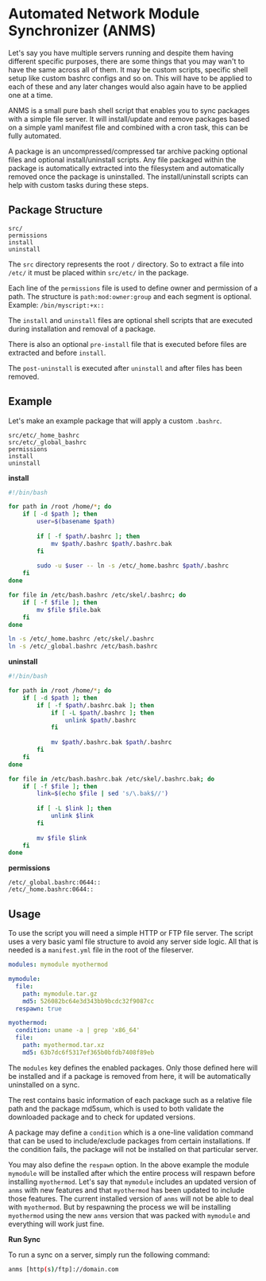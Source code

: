 # Automated Network Module Synchronizer (ANMS)

Let's say you have multiple servers running and despite them having different specific purposes, there are some things that you may wan't to have the same across all of them. It may be custom scripts, specific shell setup like custom bashrc configs and so on. This will have to be applied to each of these and any later changes would also again have to be applied one at a time. 

ANMS is a small pure bash shell script that enables you to sync packages with a simple file server. It will install/update and remove packages based on a simple yaml manifest file and combined with a cron task, this can be fully automated. 

A package is an uncompressed/compressed tar archive packing optional files and optional install/uninstall scripts. Any file packaged within the package is automatically extracted into the filesystem and automatically removed once the package is uninstalled. The install/uninstall scripts can help with custom tasks during these steps. 

## Package Structure

```
src/
permissions
install
uninstall
```

The `src` directory represents the root `/` directory. So to extract a file into `/etc/` it must be placed within `src/etc/` in the package. 

Each line of the `permissions` file is used to define owner and permission of a path. The structure is `path:mod:owner:group` and each segment is optional. Example: `/bin/myscript:+x::`

The `install` and `uninstall` files are optional shell scripts that are executed during installation and removal of a package. 

There is also an optional `pre-install` file that is executed before files are extracted and before `install`. 

The `post-uninstall` is executed after `uninstall` and after files has been removed. 

## Example

Let's make an example package that will apply a custom `.bashrc`. 

```
src/etc/_home_bashrc
src/etc/_global_bashrc
permissions
install
uninstall
```

__install__
```sh
#!/bin/bash

for path in /root /home/*; do
    if [ -d $path ]; then
        user=$(basename $path)
        
        if [ -f $path/.bashrc ]; then
            mv $path/.bashrc $path/.bashrc.bak
        fi
        
        sudo -u $user -- ln -s /etc/_home.bashrc $path/.bashrc
    fi
done

for file in /etc/bash.bashrc /etc/skel/.bashrc; do
    if [ -f $file ]; then
        mv $file $file.bak
    fi
done

ln -s /etc/_home.bashrc /etc/skel/.bashrc
ln -s /etc/_global.bashrc /etc/bash.bashrc

```

__uninstall__
```sh
#!/bin/bash

for path in /root /home/*; do
    if [ -d $path ]; then
        if [ -f $path/.bashrc.bak ]; then
            if [ -L $path/.bashrc ]; then
                unlink $path/.bashrc
            fi
            
            mv $path/.bashrc.bak $path/.bashrc
        fi
    fi
done

for file in /etc/bash.bashrc.bak /etc/skel/.bashrc.bak; do
    if [ -f $file ]; then
        link=$(echo $file | sed 's/\.bak$//')
        
        if [ -L $link ]; then
            unlink $link
        fi
    
        mv $file $link
    fi
done

```

__permissions__
```
/etc/_global.bashrc:0644::
/etc/_home.bashrc:0644::
```

## Usage

To use the script you will need a simple HTTP or FTP file server. The script uses a very basic yaml file structure to avoid any server side logic. All that is needed is a `manifest.yml` file in the root of the fileserver. 

```yaml
modules: mymodule myothermod

mymodule:
  file:
    path: mymodule.tar.gz
    md5: 526082bc64e3d343bb9bcdc32f9087cc
  respawn: true

myothermod:
  condition: uname -a | grep 'x86_64'
  file:
    path: myothermod.tar.xz
    md5: 63b7dc6f5317ef365b0bfdb7408f89eb
```

The `modules` key defines the enabled packages. Only those defined here will be installed and if a package is removed from here, it will be automatically uninstalled on a sync. 

The rest contains basic information of each package such as a relative file path and the package md5sum, which is used to both validate the downloaded package and to check for updated versions. 

A package may define a `condition` which is a one-line validation command that can be used to include/exclude packages from certain installations. If the condition fails, the package will not be installed on that particular server. 

You may also define the `respawn` option. In the above example the module `mymodule` will be installed after which the entire process will respawn before installing `myothermod`. Let's say that `mymodule` includes an updated version of `anms` with new features and that `myothermod` has been updated to include those features. The current installed version of `anms` will not be able to deal with `myothermod`. But by respawning the process we will be installing `myothermod` using the new `anms` version that was packed with `mymodule` and everything will work just fine.

__Run Sync__

To run a sync on a server, simply run the following command: 
```sh
anms [http(s)/ftp]://domain.com
```
